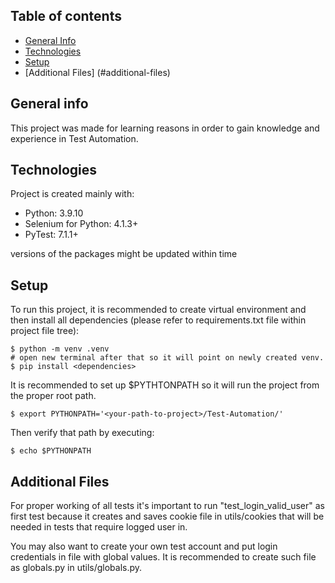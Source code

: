 ## Table of contents
* [General Info](#general-info)
* [Technologies](#technologies)
* [Setup](#setup)
* [Additional Files] (#additional-files)

## General info
This project was made for learning reasons in order to gain knowledge and experience in Test Automation.
	
## Technologies
Project is created mainly with:
* Python: 3.9.10
* Selenium for Python: 4.1.3+
* PyTest: 7.1.1+

versions of the packages might be updated within time
	
## Setup
To run this project, it is recommended to create virtual environment and then install all dependencies (please refer to requirements.txt file within project file tree):

```
$ python -m venv .venv 
# open new terminal after that so it will point on newly created venv.
$ pip install <dependencies>
```

It is recommended to set up $PYTHTONPATH so it will run the project from the proper root path.

```
$ export PYTHONPATH='<your-path-to-project>/Test-Automation/'
```

Then verify that path by executing:

```
$ echo $PYTHONPATH
```

## Additional Files

For proper working of all tests it's important to run "test_login_valid_user" as first test because it creates and saves cookie file in utils/cookies that will be needed in tests that require logged user in.

You may also want to create your own test account and put login credentials in file with global values.
It is recommended to create such file as globals.py in utils/globals.py.